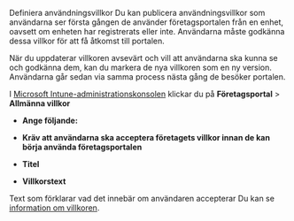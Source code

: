 Definiera användningsvillkor Du kan publicera användningsvillkor som användarna ser första gången de använder företagsportalen från en enhet, oavsett om enheten har registrerats eller inte. Användarna måste godkänna dessa villkor för att få åtkomst till portalen.

När du uppdaterar villkoren avsevärt och vill att användarna ska kunna se och godkänna dem, kan du markera de nya villkoren som en ny version. Användarna går sedan via samma process nästa gång de besöker portalen.

I [Microsoft Intune-administrationskonsolen](http://manage.microsoft.com) klickar du på **Företagsportal** &gt; **Allmänna villkor**

-   **Ange följande:**

-   **Kräv att användarna ska acceptera företagets villkor innan de kan börja använda företagsportalen**

-   **Titel**

-   **Villkorstext**

Text som förklarar vad det innebär om användaren accepterar  Du kan se [information om villkoren](https://technet.microsoft.com/library/mt405893.aspx).



<!--HONumber=May16_HO2-->


